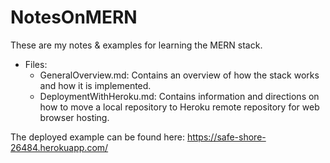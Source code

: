 # NotesOnMERN
These are my notes & examples for learning the MERN stack. 

- Files: 
    - GeneralOverview.md: Contains an overview of how the stack works and how it is implemented. 
    - DeploymentWithHeroku.md: Contains information and directions on how to move a local repository to Heroku remote repository for web browser hosting. 


The deployed example can be found here: 
https://safe-shore-26484.herokuapp.com/
